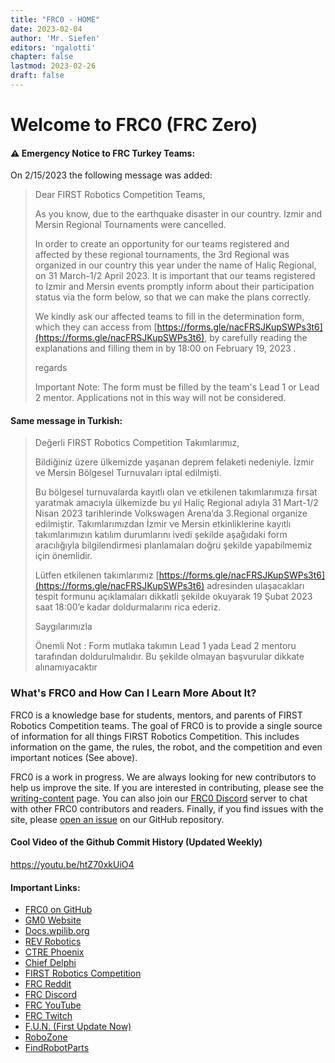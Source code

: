 ```yaml
---
title: "FRC0 - HOME"
date: 2023-02-04
author: 'Mr. Siefen'
editors: 'ngalotti'
chapter: false
lastmod: 2023-02-26
draft: false
---
```


# Welcome to FRC0 (FRC Zero)

#### &#x26A0; Emergency Notice to FRC Turkey Teams:
On 2/15/2023 the following message was added:
>​​Dear FIRST Robotics Competition Teams,
>
>As you know, due to the earthquake disaster in our country. Izmir and Mersin Regional Tournaments were cancelled.
>
>In order to create an opportunity for our teams registered and affected by these regional tournaments, the 3rd Regional was organized in our country this year under the name of Haliç Regional, on 31 March-1/2 April 2023.
>It is important that our teams registered to Izmir and Mersin events promptly inform about their participation status via the form below, so that we can make the plans correctly.
>
>We kindly ask our affected teams to fill in the determination form, which they can access from [https://forms.gle/nacFRSJKupSWPs3t6](https://forms.gle/nacFRSJKupSWPs3t6), by carefully reading the explanations and filling them in by 18:00 on February 19, 2023 .
>
>regards
>
>Important Note: The form must be filled by the team's Lead 1 or Lead 2 mentor. Applications not in this way will not be considered.

#### Same message in Turkish:
>Değerli FIRST Robotics Competition Takımlarımız,
>
>Bildiğiniz üzere ülkemizde yaşanan deprem felaketi nedeniyle. İzmir ve Mersin Bölgesel Turnuvaları iptal edilmişti.
>
>Bu bölgesel turnuvalarda kayıtlı olan ve etkilenen takımlarımıza fırsat yaratmak amacıyla ülkemizde bu yıl Haliç Regional adıyla 31 Mart-1/2 Nisan 2023 tarihlerinde Volkswagen Arena’da 3.Regional organize edilmiştir.
>Takımlarımızdan İzmir ve Mersin etkinliklerine kayıtlı takımlarımızın katılım durumlarını ivedi şekilde aşağıdaki form aracılığıyla bilgilendirmesi planlamaları doğru şekilde yapabilmemiz için önemlidir.
>
>Lütfen etkilenen takımlarımız [https://forms.gle/nacFRSJKupSWPs3t6](https://forms.gle/nacFRSJKupSWPs3t6) adresinden ulaşacakları tespit formunu açıklamaları dikkatli şekilde okuyarak 19 Şubat 2023 saat 18:00’e kadar doldurmalarını rica ederiz.
>
>Saygılarımızla
>
>Önemli Not : Form mutlaka takımın Lead 1 yada Lead 2 mentoru tarafından doldurulmalıdır. Bu şekilde olmayan başvurular dikkate alınamıyacaktır

### What's FRC0 and How Can I Learn More About It?

FRC0 is a knowledge base for students, mentors, and parents of FIRST Robotics Competition teams.  The goal of FRC0 is to provide a single source of information for all things FIRST Robotics Competition.  This includes information on the game, the rules, the robot, and the competition and even important notices (See above). 

FRC0 is a work in progress.  We are always looking for new contributors to help us improve the site.  If you are interested in contributing, please see the [writing-content](/about/writing-content) page. You can also join our [FRC0 Discord](https://discord.gg/Ja2WFKCjEK) server to chat with other FRC0 contributors and readers. Finally, if you find issues with the site, please [open an issue](https://github.com/frc0/frc0site/issues/new/choose) on our GitHub repository.

#### Cool Video of the Github Commit History (Updated Weekly)

https://youtu.be/htZ70xkUiO4

#### Important Links:

- [FRC0 on GitHub](https://github.com/frc0/frc0site)
- [GM0 Website](https://gm0.org)
- [Docs.wpilib.org](https://docs.wpilib.org/en/stable/)
- [REV Robotics](https://docs.revrobotics.com/docs/rev-ion)
- [CTRE Phoenix](https://phoenix-documentation.readthedocs.io/en/latest/)
- [Chief Delphi](https://www.chiefdelphi.com/)
- [FIRST Robotics Competition](https://www.firstinspires.org/robotics/frc)
- [FRC Reddit](https://www.reddit.com/r/FRC/)
- [FRC Discord](https://discord.gg/frc)
- [FRC YouTube](https://www.youtube.com/@FIRSTRoboticsCompetition)
- [FRC Twitch](https://www.twitch.tv/firstinspires)
- [F.U.N. (First Update Now)](https://www.youtube.com/firstupdatesnow)
- [RoboZone](https://www.youtube.com/c/RoboZoneTV)
- [FindRobotParts](https://www.findrobotparts.com/)
